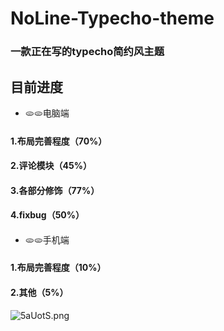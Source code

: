 # NoLine-Typecho-theme
### 一款正在写的typecho简约风主题
## 目前进度
- 🫓🫓电脑端
#### 1.布局完善程度（70%）
#### 2.评论模块（45%）
#### 3.各部分修饰（77%）
#### 4.fixbug（50%）
####
- 🫓🫓手机端
#### 1.布局完善程度（10%）
#### 2.其他（5%）

![5aUotS.png](https://z3.ax1x.com/2021/10/18/5aUotS.png)
